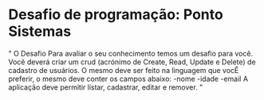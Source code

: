 # Desafio de programação: Ponto Sistemas

" O Desafio Para avaliar o seu conhecimento temos um desafio para você. Você deverá criar um crud (acrónimo de Create, Read, Update e Delete) de cadastro de usuários. O mesmo deve ser feito na linguagem que vocÊ preferir, o mesmo deve conter os campos abaixo:  -nome -idade -email  A aplicação deve permitir listar, cadastrar, editar e remover. "
